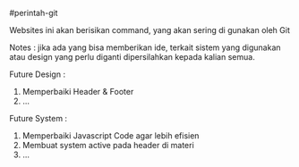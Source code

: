 #perintah-git

Websites ini akan berisikan command, 
yang akan sering di gunakan oleh Git

Notes : jika ada yang bisa memberikan ide, terkait sistem yang digunakan atau design yang perlu diganti dipersilahkan kepada kalian semua.


Future Design : 
1. Memperbaiki Header & Footer
2. ...

Future System :
1. Memperbaiki Javascript Code agar lebih efisien
2. Membuat system active pada header di materi
3. ...



